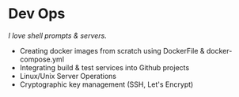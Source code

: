 # <i class="fab fa-docker"></i> Dev Ops
_I love shell prompts & servers._ 

<ul class="fa-ul">
<li><i class="fab fa-li fa-docker"></i>Creating docker images from scratch using DockerFile & docker-compose.yml</li>
<li><i class="fab fa-li fa-github"></i>Integrating build & test services into Github projects</li>
<li><i class="fab fa-li fa-linux"></i>Linux/Unix Server Operations</li>
<li><i class="fa fa-li fa-key"></i>Cryptographic key management (SSH, Let's Encrypt)</li>
</ul>
